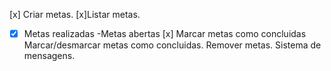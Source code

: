 [x] Criar metas.
[x]Listar metas.
  - [x] Metas realizadas
  -Metas abertas
[x] Marcar metas como concluidas
Marcar/desmarcar metas como concluidas.
Remover metas.
Sistema de mensagens.